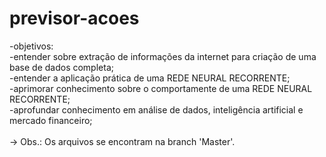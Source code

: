 # previsor-acoes


-objetivos: <br>
  -entender sobre extração de informações da internet para criação de uma base de dados completa;<br>
  -entender a aplicação prática de uma REDE NEURAL RECORRENTE;<br>
  -aprimorar conhecimento sobre o comportamente de uma REDE NEURAL RECORRENTE;<br>
  -aprofundar conhecimento em análise de dados, inteligência artificial e mercado financeiro;<br>
  <br>
-> Obs.: Os arquivos se encontram na branch 'Master'.
